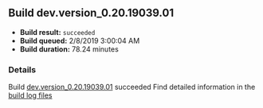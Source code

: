 ## Build dev.version_0.20.19039.01
- **Build result:** `succeeded`
- **Build queued:** 2/8/2019 3:00:04 AM
- **Build duration:** 78.24 minutes
### Details
Build [dev.version_0.20.19039.01](https://winappstudio.visualstudio.com/web/build.aspx?pcguid=a4ef43be-68ce-4195-a619-079b4d9834c2&builduri=vstfs%3a%2f%2f%2fBuild%2fBuild%2f27061) succeeded
Find detailed information in the [build log files](https://uwpctdiags.blob.core.windows.net/buildlogs/dev.version_0.20.19039.01_logs.zip)
